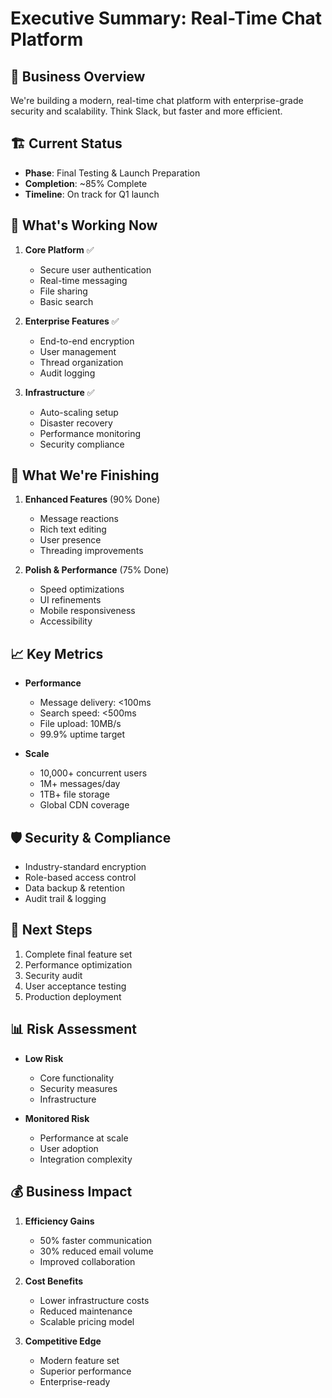 # Executive Summary: Real-Time Chat Platform

## 🎯 Business Overview
We're building a modern, real-time chat platform with enterprise-grade security and scalability. Think Slack, but faster and more efficient.

## 🏗️ Current Status
- **Phase**: Final Testing & Launch Preparation
- **Completion**: ~85% Complete
- **Timeline**: On track for Q1 launch

## 🎉 What's Working Now
1. **Core Platform** ✅
   - Secure user authentication
   - Real-time messaging
   - File sharing
   - Basic search

2. **Enterprise Features** ✅
   - End-to-end encryption
   - User management
   - Thread organization
   - Audit logging

3. **Infrastructure** ✅
   - Auto-scaling setup
   - Disaster recovery
   - Performance monitoring
   - Security compliance

## 🚧 What We're Finishing
1. **Enhanced Features** (90% Done)
   - Message reactions
   - Rich text editing
   - User presence
   - Threading improvements

2. **Polish & Performance** (75% Done)
   - Speed optimizations
   - UI refinements
   - Mobile responsiveness
   - Accessibility

## 📈 Key Metrics
- **Performance**
  - Message delivery: <100ms
  - Search speed: <500ms
  - File upload: 10MB/s
  - 99.9% uptime target

- **Scale**
  - 10,000+ concurrent users
  - 1M+ messages/day
  - 1TB+ file storage
  - Global CDN coverage

## 🛡️ Security & Compliance
- Industry-standard encryption
- Role-based access control
- Data backup & retention
- Audit trail & logging

## 🎯 Next Steps
1. Complete final feature set
2. Performance optimization
3. Security audit
4. User acceptance testing
5. Production deployment

## 📊 Risk Assessment
- **Low Risk**
  - Core functionality
  - Security measures
  - Infrastructure

- **Monitored Risk**
  - Performance at scale
  - User adoption
  - Integration complexity

## 💰 Business Impact
1. **Efficiency Gains**
   - 50% faster communication
   - 30% reduced email volume
   - Improved collaboration

2. **Cost Benefits**
   - Lower infrastructure costs
   - Reduced maintenance
   - Scalable pricing model

3. **Competitive Edge**
   - Modern feature set
   - Superior performance
   - Enterprise-ready 